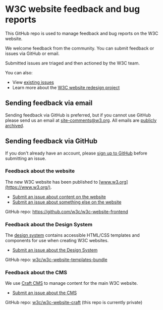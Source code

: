 # W3C website feedback and bug reports

This GitHub repo is used to manage feedback and bug reports on the W3C website.

We welcome feedback from the community. You can submit feedback or issues via GitHub or email.

Submitted issues are triaged and then actioned by the W3C team.

You can also:
* View [existing issues](https://github.com/w3c/w3c-website/issues)
* Learn more about the [W3C website redesign project](https://w3c.studio24.net/)

## Sending feedback via email

Sending feedback via GitHub is preferred, but if you cannot use GitHub please send us an email at [site-comments@w3.org](mailto:site-comments@w3.org). All emails are [publicly archived](https://lists.w3.org/Archives/Public/site-comments/).

## Sending feedback via GitHub

If you don't already have an account, please [sign up to GitHub](https://github.com/signup) before submitting an issue.

### Feedback about the website

The new W3C website has been published to [www.w3.org](https://www.w3.org/). 

* [Submit an issue about content on the website](https://github.com/w3c/w3c-website/issues/new?assignees=&labels=content&template=content.md&title=)
* [Submit an issue about something else on the website](https://github.com/w3c/w3c-website/issues/new?assignees=&labels=website&template=website.md&title=)

GitHub repo: https://github.com/w3c/w3c-website-frontend

### Feedback about the Design System

The [design system](https://design-system.w3.org/) contains accessible HTML/CSS templates and components for use when creating W3C websites.

* [Submit an issue about the Design System](https://github.com/w3c/w3c-website/issues/new?assignees=&labels=design+system&template=design_system.md&title=)

GitHub repo: [w3c/w3c-website-templates-bundle](https://github.com/w3c/w3c-website-templates-bundle/)

### Feedback about the CMS

We use [Craft CMS](https://craftcms.com/) to manage content for the main W3C website.

* [Submit an issue about the CMS](https://github.com/w3c/w3c-website/issues/new?assignees=&labels=cms&template=cms.md&title=)

GitHub repo: [w3c/w3c-website-craft](https://github.com/w3c/w3c-website-craft/) (this repo is currently private)
